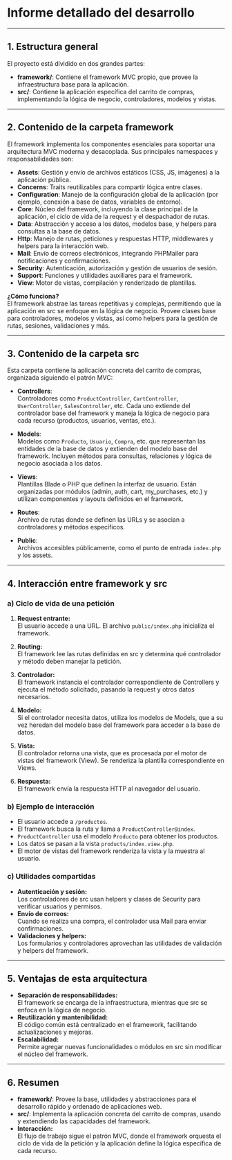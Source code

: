 # Informe detallado del desarrollo

---

## 1. Estructura general

El proyecto está dividido en dos grandes partes:

- **framework/**: Contiene el framework MVC propio, que provee la infraestructura base para la aplicación.
- **src/**: Contiene la aplicación específica del carrito de compras, implementando la lógica de negocio, controladores, modelos y vistas.

---

## 2. Contenido de la carpeta framework

El framework implementa los componentes esenciales para soportar una arquitectura MVC moderna y desacoplada. Sus principales namespaces y responsabilidades son:

- **Assets**: Gestión y envío de archivos estáticos (CSS, JS, imágenes) a la aplicación pública.
- **Concerns**: Traits reutilizables para compartir lógica entre clases.
- **Configuration**: Manejo de la configuración global de la aplicación (por ejemplo, conexión a base de datos, variables de entorno).
- **Core**: Núcleo del framework, incluyendo la clase principal de la aplicación, el ciclo de vida de la request y el despachador de rutas.
- **Data**: Abstracción y acceso a los datos, modelos base, y helpers para consultas a la base de datos.
- **Http**: Manejo de rutas, peticiones y respuestas HTTP, middlewares y helpers para la interacción web.
- **Mail**: Envío de correos electrónicos, integrando PHPMailer para notificaciones y confirmaciones.
- **Security**: Autenticación, autorización y gestión de usuarios de sesión.
- **Support**: Funciones y utilidades auxiliares para el framework.
- **View**: Motor de vistas, compilación y renderizado de plantillas.

**¿Cómo funciona?**  
El framework abstrae las tareas repetitivas y complejas, permitiendo que la aplicación en src se enfoque en la lógica de negocio. Provee clases base para controladores, modelos y vistas, así como helpers para la gestión de rutas, sesiones, validaciones y más.

---

## 3. Contenido de la carpeta src

Esta carpeta contiene la aplicación concreta del carrito de compras, organizada siguiendo el patrón MVC:

- **Controllers**:  
  Controladores como `ProductController`, `CartController`, `UserController`, `SalesController`, etc. Cada uno extiende del controlador base del framework y maneja la lógica de negocio para cada recurso (productos, usuarios, ventas, etc.).

- **Models**:  
  Modelos como `Producto`, `Usuario`, `Compra`, etc. que representan las entidades de la base de datos y extienden del modelo base del framework. Incluyen métodos para consultas, relaciones y lógica de negocio asociada a los datos.

- **Views**:  
  Plantillas Blade o PHP que definen la interfaz de usuario. Están organizadas por módulos (admin, auth, cart, my_purchases, etc.) y utilizan componentes y layouts definidos en el framework.

- **Routes**:  
  Archivo de rutas donde se definen las URLs y se asocian a controladores y métodos específicos.

- **Public**:  
  Archivos accesibles públicamente, como el punto de entrada `index.php` y los assets.

---

## 4. Interacción entre framework y src

### a) Ciclo de vida de una petición

1. **Request entrante:**  
   El usuario accede a una URL. El archivo `public/index.php` inicializa el framework.

2. **Routing:**  
   El framework lee las rutas definidas en src y determina qué controlador y método deben manejar la petición.

3. **Controlador:**  
   El framework instancia el controlador correspondiente de Controllers y ejecuta el método solicitado, pasando la request y otros datos necesarios.

4. **Modelo:**  
   Si el controlador necesita datos, utiliza los modelos de Models, que a su vez heredan del modelo base del framework para acceder a la base de datos.

5. **Vista:**  
   El controlador retorna una vista, que es procesada por el motor de vistas del framework (View). Se renderiza la plantilla correspondiente en Views.

6. **Respuesta:**  
   El framework envía la respuesta HTTP al navegador del usuario.

### b) Ejemplo de interacción

- El usuario accede a `/productos`.
- El framework busca la ruta y llama a `ProductController@index`.
- `ProductController` usa el modelo `Producto` para obtener los productos.
- Los datos se pasan a la vista `products/index.view.php`.
- El motor de vistas del framework renderiza la vista y la muestra al usuario.

### c) Utilidades compartidas

- **Autenticación y sesión:**  
  Los controladores de src usan helpers y clases de Security para verificar usuarios y permisos.
- **Envío de correos:**  
  Cuando se realiza una compra, el controlador usa Mail para enviar confirmaciones.
- **Validaciones y helpers:**  
  Los formularios y controladores aprovechan las utilidades de validación y helpers del framework.

---

## 5. Ventajas de esta arquitectura

- **Separación de responsabilidades:**  
  El framework se encarga de la infraestructura, mientras que src se enfoca en la lógica de negocio.
- **Reutilización y mantenibilidad:**  
  El código común está centralizado en el framework, facilitando actualizaciones y mejoras.
- **Escalabilidad:**  
  Permite agregar nuevas funcionalidades o módulos en src sin modificar el núcleo del framework.

---

## 6. Resumen

- **framework/**: Provee la base, utilidades y abstracciones para el desarrollo rápido y ordenado de aplicaciones web.
- **src/**: Implementa la aplicación concreta del carrito de compras, usando y extendiendo las capacidades del framework.
- **Interacción:**  
  El flujo de trabajo sigue el patrón MVC, donde el framework orquesta el ciclo de vida de la petición y la aplicación define la lógica específica de cada recurso.